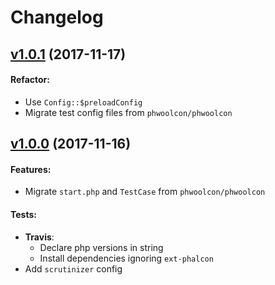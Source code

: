 # Changelog

## [v1.0.1](https://github.com/phwoolcon/test-starter/releases/tag/v1.0.1) (2017-11-17)
#### Refactor:
* Use `Config::$preloadConfig`
* Migrate test config files from `phwoolcon/phwoolcon`

## [v1.0.0](https://github.com/phwoolcon/test-starter/releases/tag/v1.0.0) (2017-11-16)
#### Features:
* Migrate `start.php` and `TestCase` from `phwoolcon/phwoolcon`
#### Tests:
* **Travis**:
  - Declare php versions in string
  - Install dependencies ignoring `ext-phalcon`
* Add `scrutinizer` config
